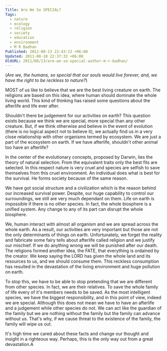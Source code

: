 ```yaml
---
Title: Are We So SPECIAL?
Tags:
  - nature
  - ecology
  - religion
  - society
  - education
  - environment
  - M R Badhan
Published: 2011-08-13 22:43:22 +06:00
Updated: 2011-08-18 22:37:33 +06:00
OldURL: 2011/08/13/are-we-so-special-author-m-r-badhan/
---
```


(<em>Are we, the humans, so special that our souls would live forever, and, we have the right to be reckless to nature?</em>)

MOST of us like to believe that we are the best living creature on earth. The religions are based on this idea, where human should dominate the whole living world. This kind of thinking has raised some questions about the afterlife and life ever after.

Shouldn't there be judgement for our activities on earth? This question exists because we think we are special, more special than any other creature. But, if we think otherwise and believe in the event of evolution (there is no logical aspect not to believe it), we actually find us in a very close relationship with other organisms termed by ecosystem. We are just a part of the ecosystem on earth. If we have afterlife, shouldn't other animal too have an afterlife?

In the center of the evolutionary concepts, proposed by Darwin, lies the theory of natural selection. From the equivalent traits only the best fits are selected. In this respect nature is very cruel and species are selfish to save themselves from this cruel environment. An individual does what is best for the survival. He forms society because of the same reason.

We have got social structure and a civilization which is the reason behind our increased survival power. Despite, our huge capability to control our surroundings, we still are very much dependant on them. Life on earth is impossible if there is no other species. In fact, the whole biosphere is a unified system. Any change to any of its part can disrupt the whole biosphere.

We, human interact with almost all organism and we are spread across the whole earth. As a result, our activities are very important but those are not the only determinants of things on earth. Unfortunately, we forget the reality and fabricate some fairy tells about afterlife called religion and we justify our mischief. If we do anything wrong we will be punished after our death. The religions formed another idea, the FATE, that everything is ordained by the creator. We keep saying the LORD has given the whole land and its resources to us, and we should consume them. This reckless consumption has resulted in the devastation of the living environment and huge pollution on earth.

To stop this, we have to be able to stop pretending that we are different from other species. In fact, we are their relatives. To save the whole family of life every of it's members needs to be saved. As the most intelligent species, we have the biggest responsibility, and in this point of view, indeed we are special. Although this does not mean we have to have an afterlife and a judgement while other species do not. We can act like the guardian of the family but we are nothing without the family but the family can advance without us. That's why, if we cause threat to the existence of the family, the family will wipe us out.

It's high time we cared about these facts and change our thought and insight in a righteous way. Perhaps, this is the only way out from a great devastation.A

